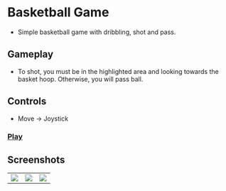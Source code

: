 # Basketball Game

- Simple basketball game with dribbling, shot and pass.

## Gameplay
- To shot, you must be in the highlighted area and looking towards the basket hoop.
Otherwise, you will pass ball.

## Controls
- Move -> Joystick

### [Play](https://senevsemih.itch.io/basketballgame)

## Screenshots
<table>
  <tr>
    <td>
      <img src="https://github.com/senevsemih/Basketball-Game/assets/37352722/8252c7fe-42bd-4181-a95a-34ffe7baa48a"/>
    </td>
    <td>
      <img src="https://github.com/senevsemih/Basketball-Game/assets/37352722/4de472f3-4752-4352-a0fd-ac1dfd89c300">
    </td>
    <td>
      <img src="https://github.com/senevsemih/Basketball-Game/assets/37352722/8c3325eb-9bd0-453c-a384-e4ecacb1b414"/>
    </td>
  </tr>
</table>
